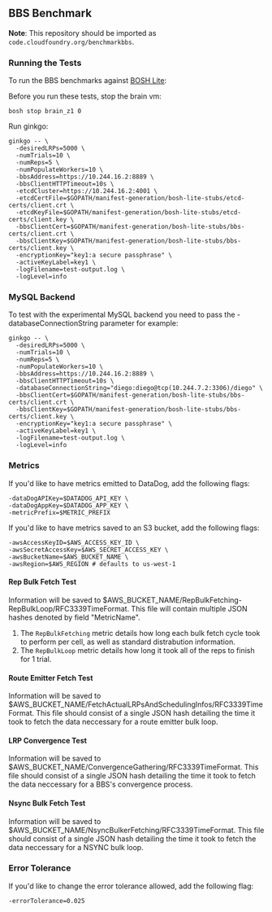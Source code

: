 ## BBS Benchmark

**Note**: This repository should be imported as `code.cloudfoundry.org/benchmarkbbs`.

### Running the Tests

To run the BBS benchmarks against [BOSH Lite](https://github.com/cloudfoundry/bosh-lite):

Before you run these tests, stop the brain vm:
```
bosh stop brain_z1 0
```

Run ginkgo:

```
ginkgo -- \
  -desiredLRPs=5000 \
  -numTrials=10 \
  -numReps=5 \
  -numPopulateWorkers=10 \
  -bbsAddress=https://10.244.16.2:8889 \
  -bbsClientHTTPTimeout=10s \
  -etcdCluster=https://10.244.16.2:4001 \
  -etcdCertFile=$GOPATH/manifest-generation/bosh-lite-stubs/etcd-certs/client.crt \
  -etcdKeyFile=$GOPATH/manifest-generation/bosh-lite-stubs/etcd-certs/client.key \
  -bbsClientCert=$GOPATH/manifest-generation/bosh-lite-stubs/bbs-certs/client.crt \
  -bbsClientKey=$GOPATH/manifest-generation/bosh-lite-stubs/bbs-certs/client.key \
  -encryptionKey="key1:a secure passphrase" \
  -activeKeyLabel=key1 \
  -logFilename=test-output.log \
  -logLevel=info
```

### MySQL Backend
To test with the experimental MySQL backend you need to pass the -databaseConnectionString
parameter for example:

```
ginkgo -- \
  -desiredLRPs=5000 \
  -numTrials=10 \
  -numReps=5 \
  -numPopulateWorkers=10 \
  -bbsAddress=https://10.244.16.2:8889 \
  -bbsClientHTTPTimeout=10s \
  -databaseConnectionString="diego:diego@tcp(10.244.7.2:3306)/diego" \
  -bbsClientCert=$GOPATH/manifest-generation/bosh-lite-stubs/bbs-certs/client.crt \
  -bbsClientKey=$GOPATH/manifest-generation/bosh-lite-stubs/bbs-certs/client.key \
  -encryptionKey="key1:a secure passphrase" \
  -activeKeyLabel=key1 \
  -logFilename=test-output.log \
  -logLevel=info
```

### Metrics

If you'd like to have metrics emitted to DataDog, add the following flags:
```
-dataDogAPIKey=$DATADOG_API_KEY \
-dataDogAppKey=$DATADOG_APP_KEY \
-metricPrefix=$METRIC_PREFIX
```

If you'd like to have metrics saved to an S3 bucket, add the following flags:
```
-awsAccessKeyID=$AWS_ACCESS_KEY_ID \
-awsSecretAccessKey=$AWS_SECRET_ACCESS_KEY \
-awsBucketName=$AWS_BUCKET_NAME \
-awsRegion=$AWS_REGION # defaults to us-west-1
```

#### Rep Bulk Fetch Test

Information will be saved to $AWS_BUCKET_NAME/RepBulkFetching-RepBulkLoop/RFC3339TimeFormat.
This file will contain multiple JSON hashes denoted by field "MetricName".

1. The `RepBulkFetching` metric details how long each bulk fetch cycle took to perform per cell, as well
   as standard distrabution information.
1. The `RepBulkLoop` metric details how long it took all of the reps to finish for 1 trial.

#### Route Emitter Fetch Test

Information will be saved to $AWS_BUCKET_NAME/FetchActualLRPsAndSchedulingInfos/RFC3339TimeFormat.
This file should consist of a single JSON hash detailing the time it took to fetch the data
neccessary for a route emitter bulk loop.

#### LRP Convergence Test

Information will be saved to $AWS_BUCKET_NAME/ConvergenceGathering/RFC3339TimeFormat.
This file should consist of a single JSON hash detailing the time it took to fetch the data
neccessary for a BBS's convergence process.

#### Nsync Bulk Fetch Test

Information will be saved to $AWS_BUCKET_NAME/NsyncBulkerFetching/RFC3339TimeFormat.
This file should consist of a single JSON hash detailing the time it took to fetch the data
neccessary for a NSYNC bulk loop.

### Error Tolerance

If you'd like to change the error tolerance allowed, add the following flag:
```
-errorTolerance=0.025
```
